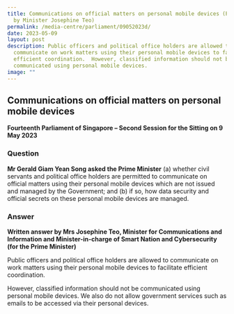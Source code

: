 ```yaml
---
title: Communications on official matters on personal mobile devices (PQ Reply
  by Minister Josephine Teo)
permalink: /media-centre/parliament/09052023d/
date: 2023-05-09
layout: post
description: Public officers and political office holders are allowed to
  communicate on work matters using their personal mobile devices to facilitate
  efficient coordination.  However, classified information should not be
  communicated using personal mobile devices.
image: ""
---
```

## Communications on official matters on personal mobile devices


**Fourteenth Parliament of Singapore – Second Session for the Sitting on 9 May 2023**

### Question

**Mr Gerald Giam Yean Song asked the Prime Minister** (a) whether civil servants and political office holders are permitted to communicate on official matters using their personal mobile devices which are not issued and managed by the Government; and (b) if so, how data security and official secrets on these personal mobile devices are managed.

### Answer

**Written answer by Mrs Josephine Teo, Minister for Communications and Information and Minister-in-charge of Smart Nation and Cybersecurity (for the Prime Minister)**

Public officers and political office holders are allowed to communicate on work matters using their personal mobile devices to facilitate efficient coordination.

However, classified information should not be communicated using personal mobile devices. We also do not allow government services such as emails to be accessed via their personal devices.